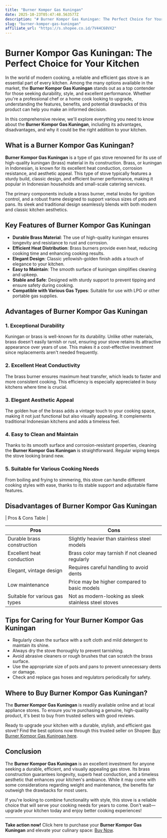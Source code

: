 ```yaml
---
title: "Burner Kompor Gas Kuningan"
date: 2025-10-23T05:47:48.563577Z
description: "# Burner Kompor Gas Kuningan: The Perfect Choice for Your Kitchen..."
slug: "burner-kompor-gas-kuningan"
affiliate_url: "https://s.shopee.co.id/7V44C68VX2"
---
```

# Burner Kompor Gas Kuningan: The Perfect Choice for Your Kitchen

In the world of modern cooking, a reliable and efficient gas stove is an essential part of every kitchen. Among the many options available in the market, the **Burner Kompor Gas Kuningan** stands out as a top contender for those seeking durability, style, and excellent performance. Whether you're a professional chef or a home cook looking to upgrade, understanding the features, benefits, and potential drawbacks of this product can help you make an informed decision.  

In this comprehensive review, we'll explore everything you need to know about the **Burner Kompor Gas Kuningan**, including its advantages, disadvantages, and why it could be the right addition to your kitchen.  

## What is a Burner Kompor Gas Kuningan?

**Burner Kompor Gas Kuningan** is a type of gas stove renowned for its use of high-quality kuningan (brass) material in its construction. Brass, or kuningan in Indonesian, is known for its excellent heat conduction, corrosion resistance, and aesthetic appeal. This type of stove typically features a sturdy build, classic design, and efficient burner performance, making it popular in Indonesian households and small-scale catering services.  

The primary components include a brass burner, metal knobs for ignition control, and a robust frame designed to support various sizes of pots and pans. Its sleek and traditional design seamlessly blends with both modern and classic kitchen aesthetics.  

## Key Features of Burner Kompor Gas Kuningan

- **Durable Brass Material**: The use of high-quality kuningan ensures longevity and resistance to rust and corrosion.
- **Efficient Heat Distribution**: Brass burners provide even heat, reducing cooking time and enhancing cooking results.
- **Elegant Design**: Classic yellowish-golden finish adds a touch of elegance to your kitchen.
- **Easy to Maintain**: The smooth surface of kuningan simplifies cleaning and upkeep.
- **Stable and Safe**: Designed with sturdy support to prevent tipping and ensure safety during cooking.  
- **Compatible with Various Gas Types**: Suitable for use with LPG or other portable gas supplies.  

## Advantages of Burner Kompor Gas Kuningan

### 1. Exceptional Durability

Kuningan or brass is well-known for its durability. Unlike other materials, brass doesn't easily tarnish or rust, ensuring your stove retains its attractive appearance over years of use. This makes it a cost-effective investment since replacements aren't needed frequently.

### 2. Excellent Heat Conductivity

The brass burner ensures maximum heat transfer, which leads to faster and more consistent cooking. This efficiency is especially appreciated in busy kitchens where time is crucial.

### 3. Elegant Aesthetic Appeal

The golden hue of the brass adds a vintage touch to your cooking space, making it not just functional but also visually appealing. It complements traditional Indonesian kitchens and adds a timeless feel.

### 4. Easy to Clean and Maintain

Thanks to its smooth surface and corrosion-resistant properties, cleaning the **Burner Kompor Gas Kuningan** is straightforward. Regular wiping keeps the stove looking brand new.

### 5. Suitable for Various Cooking Needs

From boiling and frying to simmering, this stove can handle different cooking styles with ease, thanks to its stable support and adjustable flame features.

## Disadvantages of Burner Kompor Gas Kuningan

| Pros & Cons Table |

| **Pros** | **Cons** |
|------------|--------------|
| Durable brass construction | Slightly heavier than stainless steel models |
| Excellent heat conduction | Brass color may tarnish if not cleaned regularly |
| Elegant, vintage design | Requires careful handling to avoid dents |
| Low maintenance | Price may be higher compared to basic models |
| Suitable for various gas types | Not as modern-looking as sleek stainless steel stoves |

## Tips for Caring for Your Burner Kompor Gas Kuningan

- Regularly clean the surface with a soft cloth and mild detergent to maintain its shine.
- Always dry the stove thoroughly to prevent tarnishing.
- Avoid abrasive cleaners or rough brushes that can scratch the brass surface.
- Use the appropriate size of pots and pans to prevent unnecessary dents or damage.
- Check and replace gas hoses and regulators periodically for safety.

## Where to Buy Burner Kompor Gas Kuningan?

The **Burner Kompor Gas Kuningan** is readily available online and at local appliance stores. To ensure you're purchasing a genuine, high-quality product, it's best to buy from trusted sellers with good reviews.  

Ready to upgrade your kitchen with a durable, stylish, and efficient gas stove? Find the best options now through this trusted seller on Shopee: [Buy Burner Kompor Gas Kuningan here](https://s.shopee.co.id/7V44C68VX2).  

## Conclusion

The **Burner Kompor Gas Kuningan** is an excellent investment for anyone seeking a durable, efficient, and visually appealing gas stove. Its brass construction guarantees longevity, superb heat conduction, and a timeless aesthetic that enhances your kitchen's ambiance. While it may come with some considerations regarding weight and maintenance, the benefits far outweigh the drawbacks for most users.  

If you're looking to combine functionality with style, this stove is a reliable choice that will serve your cooking needs for years to come. Don't wait—upgrade your kitchen today and enjoy better cooking experiences!  

---

**Take action now!** Click here to purchase your **Burner Kompor Gas Kuningan** and elevate your culinary space: [Buy Now](https://s.shopee.co.id/7V44C68VX2).